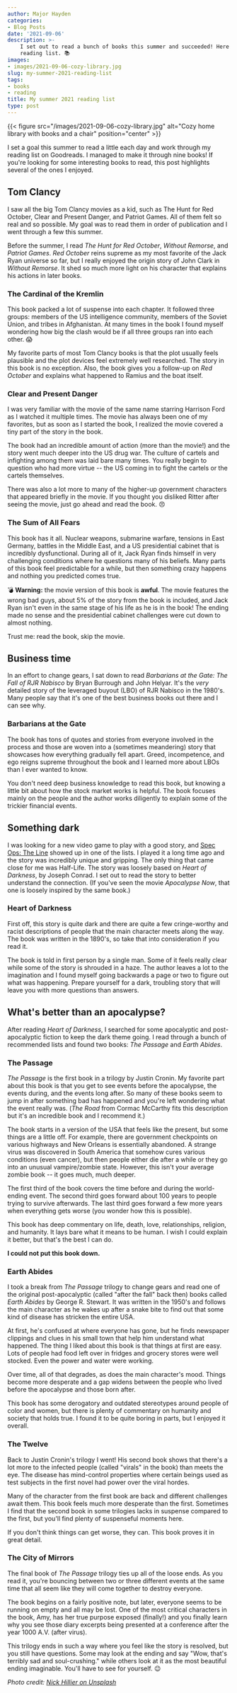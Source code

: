 ```yaml
---
author: Major Hayden
categories:
- Blog Posts
date: '2021-09-06'
description: >-
    I set out to read a bunch of books this summer and succeeded! Here's my
    reading list. 📚
images:
- images/2021-09-06-cozy-library.jpg
slug: my-summer-2021-reading-list
tags:
- books
- reading
title: My summer 2021 reading list
type: post
---
```


{{< figure src="/images/2021-09-06-cozy-library.jpg" alt="Cozy home library with books and a chair" position="center" >}}

I set a goal this summer to read a little each day and work through my reading
list on Goodreads. I managed to make it through nine books! If you're looking
for some interesting books to read, this post highlights several of the ones I
enjoyed.

## Tom Clancy

I saw all the big Tom Clancy movies as a kid, such as The Hunt for Red October,
Clear and Present Danger, and Patriot Games. All of them felt so real and so
possible. My goal was to read them in order of publication and I went through a
few this summer.

Before the summer, I read _The Hunt for Red October_, _Without Remorse_, and
_Patriot Games_. _Red October_ reins supreme as my most favorite of the Jack
Ryan universe so far, but I really enjoyed the origin story of John Clark in
_Without Remorse_. It shed so much more light on his character that explains his
actions in later books.

### The Cardinal of the Kremlin

This book packed a lot of suspense into each chapter. It followed three groups:
members of the US intelligence community, members of the Soviet Union, and
tribes in Afghanistan. At many times in the book I found myself wondering how
big the clash would be if all three groups ran into each other. 😱

My favorite parts of most Tom Clancy books is that the plot usually feels
plausible and the plot devices feel extremely well researched. The story in this
book is no exception. Also, the book gives you a follow-up on _Red October_ and
explains what happened to Ramius and the boat itself.


### Clear and Present Danger

I was very familiar with the movie of the same name starring Harrison Ford as I
watched it multiple times. The movie has always been one of my favorites, but as
soon as I started the book, I realized the movie covered a tiny part of the
story in the book.

The book had an incredible amount of action (more than the movie!) and the story
went much deeper into the US drug war. The culture of cartels and infighting
among them was laid bare many times. You really begin to question who had more
virtue -- the US coming in to fight the cartels or the cartels themselves.

There was also a lot more to many of the higher-up government characters that
appeared briefly in the movie. If you thought you disliked Ritter after seeing
the movie, just go ahead and read the book. 😠

### The Sum of All Fears

This book has it all. Nuclear weapons, submarine warfare, tensions in East
Germany, battles in the Middle East, and a US presidential cabinet that is
incredibly dysfunctional. During all of it, Jack Ryan finds himself in very
challenging conditions where he questions many of his beliefs. Many parts of
this book feel predictable for a while, but then something crazy happens and
nothing you predicted comes true.

💣 **Warning:** the movie version of this book is **awful**. The movie features
the wrong bad guys, about 5% of the story from the book is included, and Jack
Ryan isn't even in the same stage of his life as he is in the book! The ending
made no sense and the presidential cabinet challenges were cut down to almost
nothing.

Trust me: read the book, skip the movie.

## Business time

In an effort to change gears, I sat down to read _Barbarians at the Gate: The
Fall of RJR Nabisco_ by Bryan Burrough and John Helyar. It's the *very* detailed
story of the leveraged buyout (LBO) of RJR Nabisco in the 1980's. Many people
say that it's one of the best business books out there and I can see why.

### Barbarians at the Gate

The book has tons of quotes and stories from everyone involved in the process
and those are woven into a (sometimes meandering) story that showcases how
everything gradually fell apart. Greed, incompetence, and ego reigns supreme
throughout the book and I learned more about LBOs than I ever wanted to know.

You don't need deep business knowledge to read this book, but knowing a little
bit about how the stock market works is helpful. The book focuses mainly on the
people and the author works diligently to explain some of the trickier financial
events.

## Something dark

I was looking for a new video game to play with a good story, and [Spec Ops: The
Line] showed up in one of the lists. I played it a long time ago and the story
was incredibly unique and gripping. The only thing that came close for me was
Half-Life. The story was loosely based on _Heart of Darkness_, by Joseph Conrad.
I set out to read the story to better understand the connection. (If you've seen
the movie _Apocalypse Now_, that one is loosely inspired by the same book.)

### Heart of Darkness

First off, this story is quite dark and there are quite a few cringe-worthy and
racist descriptions of people that the main character meets along the way. The
book was written in the 1890's, so take that into consideration if you read it.

The book is told in first person by a single man. Some of it feels really clear
while some of the story is shrouded in a haze. The author leaves a lot to the
imagination and I found myself going backwards a page or two to figure out what
was happening. Prepare yourself for a dark, troubling story that will leave you
with more questions than answers.

## What's better than an apocalypse?

After reading _Heart of Darkness_, I searched for some apocalyptic and
post-apocalyptic fiction to keep the dark theme going. I read through a bunch of recommended lists and found two books: _The Passage_ and _Earth Abides_.

### The Passage

_The Passage_ is the first book in a trilogy by Justin Cronin. My favorite part
about this book is that you get to see events before the apocalypse, the events
during, and the events long after. So many of these books seem to jump in after
something bad has happened and you're left wondering what the event really was.
(_The Road_ from Cormac McCarthy fits this description but it's an incredible
book and I recommend it.)

The book starts in a version of the USA that feels like the present, but some
things are a little off. For example, there are government checkpoints on
various highways and New Orleans is essentially abandoned. A strange virus was
discovered in South America that somehow cures various conditions (even cancer),
but then people either die after a while or they go into an unusual
vampire/zombie state. However, this isn't your average zombie book -- it goes
much, much deeper.

The first third of the book covers the time before and during the world-ending
event. The second third goes forward about 100 years to people trying to survive
afterwards. The last third goes forward a few more years when everything gets
worse (you wonder how this is possible).

This book has deep commentary on life, death, love, relationships, religion, and
humanity. It lays bare what it means to be human. I wish I could explain it
better, but that's the best I can do.

**I could not put this book down.** 

### Earth Abides

I took a break from _The Passage_ trilogy to change gears and read one of the
original post-apocalyptic (called "after the fall" back then) books called
_Earth Abides_ by George R. Stewart. It was written in the 1950's and follows
the main character as he wakes up after a snake bite to find out that some kind
of disease has stricken the entire USA.

At first, he's confused at where everyone has gone, but he finds newspaper
clippings and clues in his small town that help him understand what happened.
The thing I liked about this book is that things at first are easy. Lots of
people had food left over in fridges and grocery stores were well stocked. Even
the power and water were working.

Over time, all of that degrades, as does the main character's mood. Things
become more desperate and a gap widens between the people who lived before the
apocalypse and those born after.

This book has some derogatory and outdated stereotypes around people of color
and women, but there is plenty of commentary on humanity and society that holds
true. I found it to be quite boring in parts, but I enjoyed it overall.

### The Twelve

Back to Justin Cronin's trilogy I went! His second book shows that there's a lot
more to the infected people (called "virals" in the book) than meets the eye.
The disease has mind-control properties where certain beings used as test
subjects in the first novel had power over the viral hordes.

Many of the character from the first book are back and different challenges
await them. This book feels much more desperate than the first. Sometimes I find
that the second book in some trilogies lacks in suspense compared to the first,
but you'll find plenty of suspenseful moments here.

If you don't think things can get worse, they can. This book proves it in great
detail.

### The City of Mirrors

The final book of _The Passage_ trilogy ties up all of the loose ends. As you
read it, you're bouncing between two or three different events at the same time
that all seem like they will come together to destroy everyone.

The book begins on a fairly positive note, but later, everyone seems to be
running on empty and all may be lost. One of the most critical characters in the
book, Amy, has her true purpose exposed (finally!) and you finally learn why you
see those diary excerpts being presented at a conference after the year 1000
A.V. (after virus).

This trilogy ends in such a way where you feel like the story is resolved, but
you still have questions. Some may look at the ending and say "Wow, that's
terribly sad and soul-crushing." while others look at it as the most beautiful
ending imaginable. You'll have to see for yourself. 😉

[Spec Ops: The Line]: https://en.wikipedia.org/wiki/Spec_Ops:_The_Line#Narrative_design

*Photo credit: [Nick Hillier on Unsplash](https://unsplash.com/photos/IEkMMvdZFc0)*
